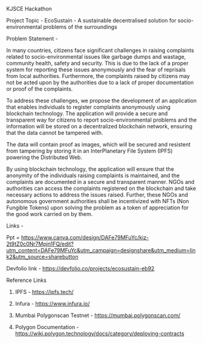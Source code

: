 KJSCE Hackathon

Project Topic - EcoSustain - A sustainable decentralised solution for socio-environmental problems of the surroundings

Problem Statement - 

In many countries, citizens face significant challenges in raising complaints related to socio-environmental issues like garbage dumps and wastage, community health, safety and security. This is due to the lack of a proper system for reporting these issues anonymously and the fear of reprisals from local authorities. Furthermore, the complaints raised by citizens may not be acted upon by the authorities due to a lack of proper documentation or proof of the complaints.

To address these challenges, we propose the development of an application that enables individuals to register complaints anonymously using blockchain technology. The application will provide a secure and transparent way for citizens to report socio-environmental problems and the information will be stored on a decentralized blockchain network, ensuring that the data cannot be tampered with.

The data will contain proof as images, which will be secured and resistent from tampering by storing it in an InterPlanetary File System (IPFS) powering the Distributed Web.

By using blockchain technology, the application will ensure that the anonymity of the individuals raising complaints is maintained, and the complaints are documented in a secure and transparent manner. NGOs and authorities can access the complaints registered on the blockchain and take necessary actions to address the issues raised. Further, these NGOs and autonomous government authorities shall be incentivized with NFTs (Non Fungible Tokens) upon solving the problem as a token of appreciation for the good work carried on by them.

Links -

Ppt = https://www.canva.com/design/DAFe79MFuYc/kiz-2t9tZ0c0Nr7Mpjn1FQ/edit?utm_content=DAFe79MFuYc&utm_campaign=designshare&utm_medium=link2&utm_source=sharebutton


Devfolio link - https://devfolio.co/projects/ecosustain-eb92 

Reference Links

1) IPFS - https://ipfs.tech/

2) Infura  - https://www.infura.io/

3) Mumbai Polygonscan Testnet - https://mumbai.polygonscan.com/

4) Polygon Documentation - https://wiki.polygon.technology/docs/category/deploying-contracts
